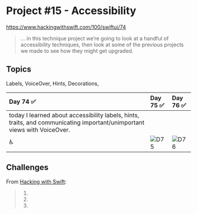 # Project #15 - Accessibility

https://www.hackingwithswift.com/100/swiftui/74

> ... in this technique project we’re going to look at a handful of accessibility techniques, then look at some of the previous projects we made to see how they might get upgraded.

## Topics
Labels, VoiceOver, Hints, Decorations, 

|Day 74 :white_check_mark: | Day 75 :white_check_mark: | Day 76 :white_check_mark: |
|:--|:--|:--|
| today I learned about accessibility labels, hints, traits, and communicating important/unimportant views with VoiceOver. |  |  | 
| ♿️  | ![D75](Data/D75.png)| ![D76](DATA/D76) | 

## Challenges

From [Hacking with Swift]():
>1. 
>2. 
>3. 
